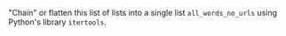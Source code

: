 "Chain" or flatten this list of lists into a single list `all_words_no_urls` using Python's library `itertools`. 